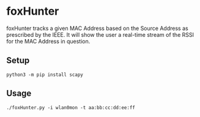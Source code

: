 # foxHunter
foxHunter tracks a given MAC Address based on the Source Address as prescribed by the IEEE.  It will show the user a real-time stream of the RSSI for the MAC Address in question.

## Setup
```
python3 -m pip install scapy
```

## Usage
```
./foxHunter.py -i wlan0mon -t aa:bb:cc:dd:ee:ff
```
